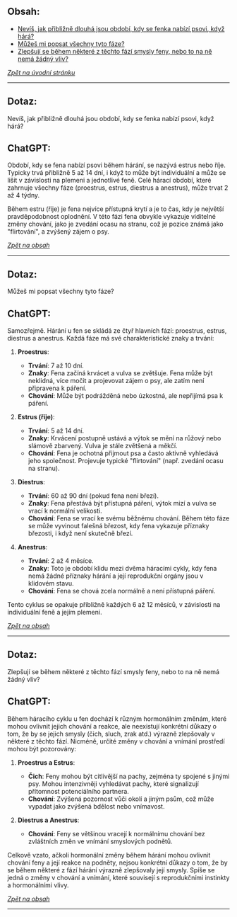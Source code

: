 ## Obsah:

- [Nevíš, jak přibližně dlouhá jsou období, kdy se fenka nabízí psovi, když hárá?](#dotaz)
- [Můžeš mi popsat všechny tyto fáze?](#dotaz-1)
- [Zlepšují se během některé z těchto fází smysly feny, nebo to na ně nemá žádný vliv?](#dotaz-2)


[*Zpět na úvodní stránku*](../README.md)

---

## Dotaz:

Nevíš, jak přibližně dlouhá jsou období, kdy se fenka nabízí psovi, když hárá?

## ChatGPT:

Období, kdy se fena nabízí psovi během hárání, se nazývá estrus nebo říje. Typicky trvá přibližně 5 až 14 dní, i když to může být individuální a může se lišit v závislosti na plemeni a jednotlivé feně. Celé hárací období, které zahrnuje všechny fáze (proestrus, estrus, diestrus a anestrus), může trvat 2 až 4 týdny.

Během estru (říje) je fena nejvíce přístupná krytí a je to čas, kdy je největší pravděpodobnost oplodnění. V této fázi fena obvykle vykazuje viditelné změny chování, jako je zvedání ocasu na stranu, což je pozice známá jako "flirtování", a zvýšený zájem o psy.


[*Zpět na obsah*](#obsah)

---

## Dotaz:

Můžeš mi popsat všechny tyto fáze?

## ChatGPT:

Samozřejmě. Hárání u fen se skládá ze čtyř hlavních fází: proestrus, estrus, diestrus a anestrus. Každá fáze má své charakteristické znaky a trvání:

1. **Proestrus**:
    - **Trvání**: 7 až 10 dní.
    - **Znaky**: Fena začíná krvácet a vulva se zvětšuje. Fena může být neklidná, více močit a projevovat zájem o psy, ale zatím není připravena k páření.
    - **Chování**: Může být podrážděná nebo úzkostná, ale nepřijímá psa k páření.

2. **Estrus (říje)**:
    - **Trvání**: 5 až 14 dní.
    - **Znaky**: Krvácení postupně ustává a výtok se mění na růžový nebo slámově zbarvený. Vulva je stále zvětšená a měkčí.
    - **Chování**: Fena je ochotná přijmout psa a často aktivně vyhledává jeho společnost. Projevuje typické "flirtování" (např. zvedání ocasu na stranu).

3. **Diestrus**:
    - **Trvání**: 60 až 90 dní (pokud fena není březí).
    - **Znaky**: Fena přestává být přístupná páření, výtok mizí a vulva se vrací k normální velikosti.
    - **Chování**: Fena se vrací ke svému běžnému chování. Během této fáze se může vyvinout falešná březost, kdy fena vykazuje příznaky březosti, i když není skutečně březí.

4. **Anestrus**:
    - **Trvání**: 2 až 4 měsíce.
    - **Znaky**: Toto je období klidu mezi dvěma háracími cykly, kdy fena nemá žádné příznaky hárání a její reprodukční orgány jsou v klidovém stavu.
    - **Chování**: Fena se chová zcela normálně a není přístupná páření.

Tento cyklus se opakuje přibližně každých 6 až 12 měsíců, v závislosti na individuální feně a jejím plemeni.


[*Zpět na obsah*](#obsah)

---

## Dotaz:

Zlepšují se během některé z těchto fází smysly feny, nebo to na ně nemá žádný vliv?

## ChatGPT:

Během háracího cyklu u fen dochází k různým hormonálním změnám, které mohou ovlivnit jejich chování a reakce, ale neexistují konkrétní důkazy o tom, že by se jejich smysly (čich, sluch, zrak atd.) výrazně zlepšovaly v některé z těchto fází. Nicméně, určité změny v chování a vnímání prostředí mohou být pozorovány:

1. **Proestrus a Estrus**:
    - **Čich**: Feny mohou být citlivější na pachy, zejména ty spojené s jinými psy. Mohou intenzivněji vyhledávat pachy, které signalizují přítomnost potenciálního partnera.
    - **Chování**: Zvýšená pozornost vůči okolí a jiným psům, což může vypadat jako zvýšená bdělost nebo vnímavost.

2. **Diestrus a Anestrus**:
    - **Chování**: Feny se většinou vracejí k normálnímu chování bez zvláštních změn ve vnímání smyslových podnětů.

Celkově vzato, ačkoli hormonální změny během hárání mohou ovlivnit chování feny a její reakce na podněty, nejsou konkrétní důkazy o tom, že by se během některé z fází hárání výrazně zlepšovaly její smysly. Spíše se jedná o změny v chování a vnímání, které souvisejí s reprodukčními instinkty a hormonálními vlivy.


[*Zpět na obsah*](#obsah)

---